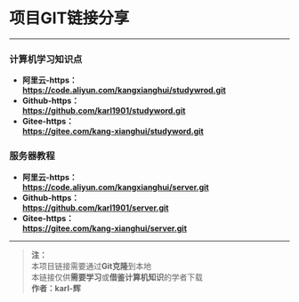 # 项目GIT链接分享

---

### 计算机学习知识点

- **阿里云-https：**  
**https://code.aliyun.com/kangxianghui/studywrod.git**  
- **Github-https：**  
**https://github.com/karl1901/studyword.git**  
- **Gitee-https：**  
**https://gitee.com/kang-xianghui/studyword.git**  

### 服务器教程

- **阿里云-https：**  
**https://code.aliyun.com/kangxianghui/server.git**  
- **Github-https：**  
**https://github.com/karl1901/server.git**  
- **Gitee-https：**  
**https://gitee.com/kang-xianghui/server.git**  

---

> **注：**  
> 本项目链接需要通过**Git克隆**到本地  
> 本链接仅供**需要学习**或**借鉴计算机知识**的学者下载  
> **作者：karl-辉**  
